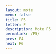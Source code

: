```yaml
---
layout: mote
menu: false
title: F5
letter: F
description: Mote F5
permalink: /F5/
prev: F4
next: F6
---
```

